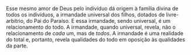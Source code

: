 ﻿Esse mesmo amor de Deus pelo indivíduo dá origem à família divina de todos os indivíduos, a irmandade universal dos filhos, dotados de livre-arbítrio, do Pai do Paraíso. E essa irmandade, sendo universal, é um relacionamento do todo. A irmandade, quando universal, revela, não o relacionamento de <I>cada</I> um, mas de  <I>todos</I>. A irmandade é uma realidade do total e, portanto, revela qualidades do todo em oposição às qualidades da parte.